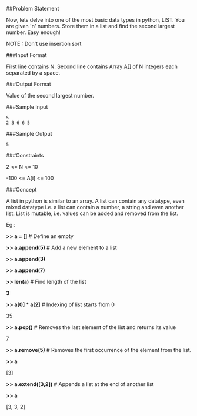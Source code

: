 ##Problem Statement

Now, lets delve into one of the most basic data types in python, LIST. You are given 'n' numbers. Store them in a list and find the second largest number. Easy enough!

NOTE : Don't use insertion sort

###Input Format

First line contains N. Second line contains Array A[] of N integers each separated by a space.

###Output Format

Value of the second largest number.

###Sample Input

    5
    2 3 6 6 5
###Sample Output



    5
###Constraints 

2 <= N <= 10 

-100 <= A[i] <= 100

###Concept

A list in python is similar to an array. A list can contain any datatype, even mixed datatype i.e. a list can contain a number, a string and even another list. 
List is mutable, i.e. values can be added and removed from the list.

Eg : 

**>> a = []** # Define an empty 

**>> a.append(5)** # Add a new element to a list 

**>> a.append(3)** 

**>> a.append(7)** 

**>> len(a)** # Find length of the list 

**3** 

**>> a[0]** * **a[2]** # Indexing of list starts from 0 

35 

**>> a.pop()** # Removes the last element of the list and returns its value 

7 

**>> a.remove(5)** # Removes the first occurrence of the element from the list. 

**>> a** 

[3] 

**>> a.extend([3,2])** # Appends a list at the end of another list 

**>> a** 

[3, 3, 2]
